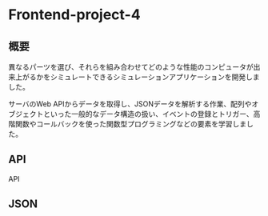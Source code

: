 # Frontend-project-4
## 概要
異なるパーツを選び、それらを組み合わせてどのような性能のコンピュータが出来上がるかをシミュレートできるシミュレーションアプリケーションを開発しました。

サーバのWeb APIからデータを取得し、JSONデータを解析する作業、配列やオブジェクトといった一般的なデータ構造の扱い、イベントの登録とトリガー、高階関数やコールバックを使った関数型プログラミングなどの要素を学習しました。


## API
API

## JSON
